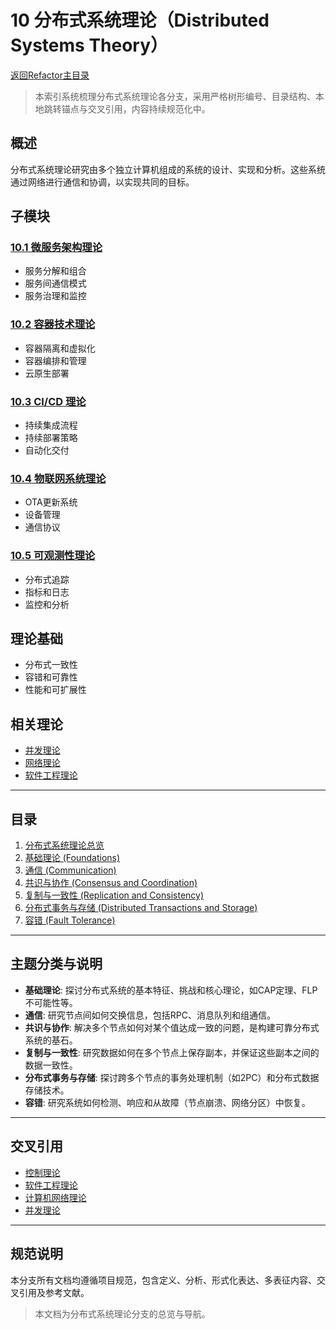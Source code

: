 # 10 分布式系统理论（Distributed Systems Theory）

[返回Refactor主目录](../README.md)

> 本索引系统梳理分布式系统理论各分支，采用严格树形编号、目录结构、本地跳转锚点与交叉引用，内容持续规范化中。

## 概述

分布式系统理论研究由多个独立计算机组成的系统的设计、实现和分析。这些系统通过网络进行通信和协调，以实现共同的目标。

## 子模块

### [10.1 微服务架构理论](10.1_Microservice_Architecture.md)

- 服务分解和组合
- 服务间通信模式
- 服务治理和监控

### [10.2 容器技术理论](10.2_Container_Technology.md)

- 容器隔离和虚拟化
- 容器编排和管理
- 云原生部署

### [10.3 CI/CD 理论](10.3_CI_CD_Theory.md)

- 持续集成流程
- 持续部署策略
- 自动化交付

### [10.4 物联网系统理论](10.4_IoT_Systems_Theory.md)

- OTA更新系统
- 设备管理
- 通信协议

### [10.5 可观测性理论](10.5_Observability_Theory.md)

- 分布式追踪
- 指标和日志
- 监控和分析

## 理论基础

- 分布式一致性
- 容错和可靠性
- 性能和可扩展性

## 相关理论

- [并发理论](11_Concurrency_Theory/README.md)
- [网络理论](11_Computer_Network_Theory/README.md)
- [软件工程理论](07_Software_Engineering_Theory/README.md)

---

## 目录

1. [分布式系统理论总览](./README.md)
2. [基础理论 (Foundations)](./06.1_Foundations.md)
3. [通信 (Communication)](./06.2_Communication.md)
4. [共识与协作 (Consensus and Coordination)](./06.3_Consensus_and_Coordination.md)
5. [复制与一致性 (Replication and Consistency)](./06.4_Replication_and_Consistency.md)
6. [分布式事务与存储 (Distributed Transactions and Storage)](./06.5_Distributed_Transactions_and_Storage.md)
7. [容错 (Fault Tolerance)](./06.6_Fault_Tolerance.md)

---

## 主题分类与说明

- **基础理论**: 探讨分布式系统的基本特征、挑战和核心理论，如CAP定理、FLP不可能性等。
- **通信**: 研究节点间如何交换信息，包括RPC、消息队列和组通信。
- **共识与协作**: 解决多个节点如何对某个值达成一致的问题，是构建可靠分布式系统的基石。
- **复制与一致性**: 研究数据如何在多个节点上保存副本，并保证这些副本之间的数据一致性。
- **分布式事务与存储**: 探讨跨多个节点的事务处理机制（如2PC）和分布式数据存储技术。
- **容错**: 研究系统如何检测、响应和从故障（节点崩溃、网络分区）中恢复。

---

## 交叉引用

- [控制理论](../05_Control_Theory/README.md)
- [软件工程理论](../07_Software_Engineering_Theory/README.md)
- [计算机网络理论](../11_Computer_Network_Theory/README.md)
- [并发理论](../11_Concurrency_Theory/README.md)

---

## 规范说明

本分支所有文档均遵循项目规范，包含定义、分析、形式化表达、多表征内容、交叉引用及参考文献。

> 本文档为分布式系统理论分支的总览与导航。
